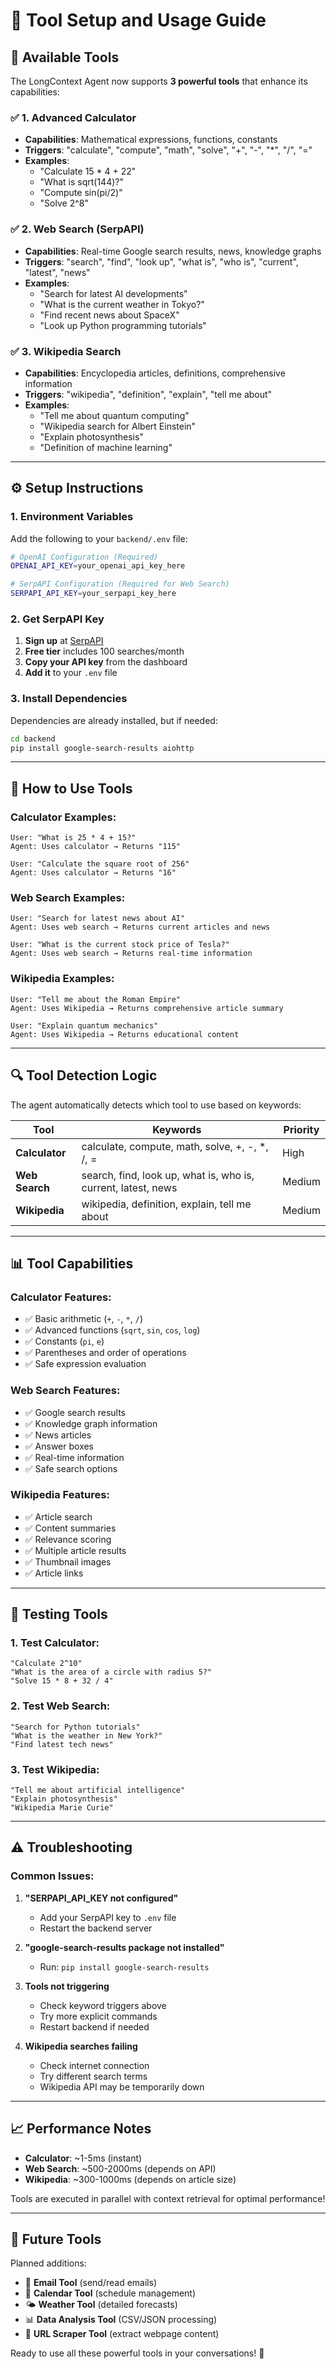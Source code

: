 # 🔧 Tool Setup and Usage Guide

## 🚀 **Available Tools**

The LongContext Agent now supports **3 powerful tools** that enhance its capabilities:

### ✅ **1. Advanced Calculator**
- **Capabilities**: Mathematical expressions, functions, constants
- **Triggers**: "calculate", "compute", "math", "solve", "+", "-", "*", "/", "="
- **Examples**:
  - "Calculate 15 * 4 + 22"
  - "What is sqrt(144)?"
  - "Compute sin(pi/2)"
  - "Solve 2^8"

### ✅ **2. Web Search (SerpAPI)**
- **Capabilities**: Real-time Google search results, news, knowledge graphs
- **Triggers**: "search", "find", "look up", "what is", "who is", "current", "latest", "news"
- **Examples**:
  - "Search for latest AI developments"
  - "What is the current weather in Tokyo?"
  - "Find recent news about SpaceX"
  - "Look up Python programming tutorials"

### ✅ **3. Wikipedia Search**
- **Capabilities**: Encyclopedia articles, definitions, comprehensive information
- **Triggers**: "wikipedia", "definition", "explain", "tell me about"
- **Examples**:
  - "Tell me about quantum computing"
  - "Wikipedia search for Albert Einstein"
  - "Explain photosynthesis"
  - "Definition of machine learning"

---

## ⚙️ **Setup Instructions**

### **1. Environment Variables**

Add the following to your `backend/.env` file:

```bash
# OpenAI Configuration (Required)
OPENAI_API_KEY=your_openai_api_key_here

# SerpAPI Configuration (Required for Web Search)
SERPAPI_API_KEY=your_serpapi_key_here
```

### **2. Get SerpAPI Key**

1. **Sign up** at [SerpAPI](https://serpapi.com/)
2. **Free tier** includes 100 searches/month
3. **Copy your API key** from the dashboard
4. **Add it** to your `.env` file

### **3. Install Dependencies**

Dependencies are already installed, but if needed:

```bash
cd backend
pip install google-search-results aiohttp
```

---

## 🎯 **How to Use Tools**

### **Calculator Examples:**
```
User: "What is 25 * 4 + 15?"
Agent: Uses calculator → Returns "115"

User: "Calculate the square root of 256"  
Agent: Uses calculator → Returns "16"
```

### **Web Search Examples:**
```
User: "Search for latest news about AI"
Agent: Uses web search → Returns current articles and news

User: "What is the current stock price of Tesla?"
Agent: Uses web search → Returns real-time information
```

### **Wikipedia Examples:**
```
User: "Tell me about the Roman Empire"
Agent: Uses Wikipedia → Returns comprehensive article summary

User: "Explain quantum mechanics"
Agent: Uses Wikipedia → Returns educational content
```

---

## 🔍 **Tool Detection Logic**

The agent automatically detects which tool to use based on keywords:

| Tool | Keywords | Priority |
|------|----------|----------|
| **Calculator** | calculate, compute, math, solve, +, -, *, /, = | High |
| **Web Search** | search, find, look up, what is, who is, current, latest, news | Medium |
| **Wikipedia** | wikipedia, definition, explain, tell me about | Medium |

---

## 📊 **Tool Capabilities**

### **Calculator Features:**
- ✅ Basic arithmetic (`+`, `-`, `*`, `/`)
- ✅ Advanced functions (`sqrt`, `sin`, `cos`, `log`)
- ✅ Constants (`pi`, `e`)
- ✅ Parentheses and order of operations
- ✅ Safe expression evaluation

### **Web Search Features:**
- ✅ Google search results
- ✅ Knowledge graph information
- ✅ News articles
- ✅ Answer boxes
- ✅ Real-time information
- ✅ Safe search options

### **Wikipedia Features:**
- ✅ Article search
- ✅ Content summaries
- ✅ Relevance scoring
- ✅ Multiple article results
- ✅ Thumbnail images
- ✅ Article links

---

## 🚀 **Testing Tools**

### **1. Test Calculator:**
```
"Calculate 2^10"
"What is the area of a circle with radius 5?" 
"Solve 15 * 8 + 32 / 4"
```

### **2. Test Web Search:**
```
"Search for Python tutorials"
"What is the weather in New York?"
"Find latest tech news"
```

### **3. Test Wikipedia:**
```
"Tell me about artificial intelligence"
"Explain photosynthesis" 
"Wikipedia Marie Curie"
```

---

## ⚠️ **Troubleshooting**

### **Common Issues:**

1. **"SERPAPI_API_KEY not configured"**
   - Add your SerpAPI key to `.env` file
   - Restart the backend server

2. **"google-search-results package not installed"**
   - Run: `pip install google-search-results`

3. **Tools not triggering**
   - Check keyword triggers above
   - Try more explicit commands
   - Restart backend if needed

4. **Wikipedia searches failing**
   - Check internet connection
   - Try different search terms
   - Wikipedia API may be temporarily down

---

## 📈 **Performance Notes**

- **Calculator**: ~1-5ms (instant)
- **Web Search**: ~500-2000ms (depends on API)
- **Wikipedia**: ~300-1000ms (depends on article size)

Tools are executed in parallel with context retrieval for optimal performance!

---

## 🔮 **Future Tools**

Planned additions:
- 📧 **Email Tool** (send/read emails)
- 📅 **Calendar Tool** (schedule management)
- 🌤️ **Weather Tool** (detailed forecasts)
- 📊 **Data Analysis Tool** (CSV/JSON processing)
- 🔗 **URL Scraper Tool** (extract webpage content)

Ready to use all these powerful tools in your conversations! 🎉